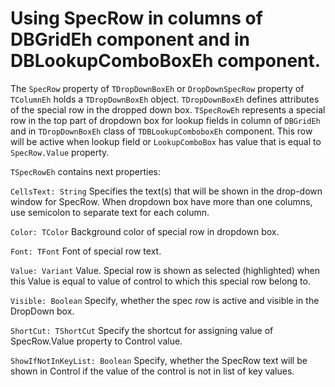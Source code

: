 # Using SpecRow in columns of DBGridEh component and in DBLookupComboBoxEh component.


The `SpecRow` property of `TDropDownBoxEh` or `DropDownSpecRow` property of `TColumnEh` holds a `TDropDownBoxEh` object. `TDropDownBoxEh` defines attributes of the special row in the dropped down box. 
`TSpecRowEh` represents a special row in the top part of dropdown box for lookup fields in column of `DBGridEh` and in `TDropDownBoxEh` class of `TDBLookupComboboxEh` component. 
This row will be active when lookup field or `LookupComboBox` has value that is equal to `SpecRow.Value` property.

`TSpecRowEh` contains next properties:

`CellsText: String`
<sh>Specifies the text(s) that will be shown in the drop-down window for SpecRow. When dropdown box have more than one columns, use semicolon to separate text for each column.</sh>

`Color: TColor`
<sh>Background color of special row in dropdown box.</sh>

`Font: TFont`
<sh>Font of special row text.</sh>

`Value: Variant`
<sh>Value. Special row is shown as selected (highlighted) when this Value is equal to value of control to which this special row belong to.</sh>

`Visible: Boolean`
<sh>Specify, whether the spec row is active and visible in the DropDown box.</sh>

`ShortCut: TShortCut`
<sh>Specify the shortcut for assigning value of SpecRow.Value property to Control value.</sh>

`ShowIfNotInKeyList: Boolean`
<sh>Specify, whether the SpecRow text will be shown in Control if the value of the control is not in list of key values.</sh>
 
